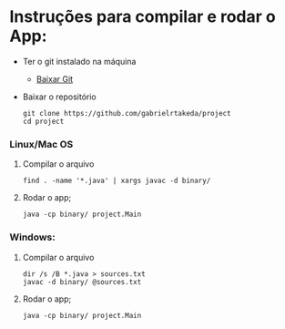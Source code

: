 # Instruções para compilar e rodar o App:

* Ter o git instalado na máquina
    * [Baixar Git](http://git-scm.com/downloads)

* Baixar o repositório
    ```
    git clone https://github.com/gabrielrtakeda/project
    cd project
    ```

### Linux/Mac OS

1. Compilar o arquivo
    ```
    find . -name '*.java' | xargs javac -d binary/
    ```

2. Rodar o app;
    ```
    java -cp binary/ project.Main
    ```

### Windows:

1. Compilar o arquivo
    ```
    dir /s /B *.java > sources.txt
    javac -d binary/ @sources.txt
    ```

2. Rodar o app;
    ```
    java -cp binary/ project.Main
    ```
